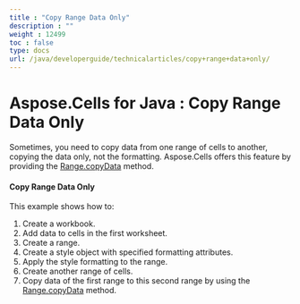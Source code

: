 ```yaml
---
title : "Copy Range Data Only" 
description : "" 
weight : 12499 
toc : false
type: docs
url: /java/developerguide/technicalarticles/copy+range+data+only/
---
```


# Aspose.Cells for Java : Copy Range Data Only


Sometimes, you need to copy data from one range of cells to another, copying the data only, not the formatting. Aspose.Cells offers this feature by providing the [Range.copyData](https://apireference.aspose.com/java/cells/com.aspose.cells/range#copyData(com.aspose.cells.Range)) method.

#### Copy Range Data Only

This example shows how to:

1.  Create a workbook.
2.  Add data to cells in the first worksheet.
3.  Create a range.
4.  Create a style object with specified formatting attributes.
5.  Apply the style formatting to the range.
6.  Create another range of cells.
7.  Copy data of the first range to this second range by using the [Range.copyData](https://apireference.aspose.com/java/cells/com.aspose.cells/range#copyData(com.aspose.cells.Range)) method.


